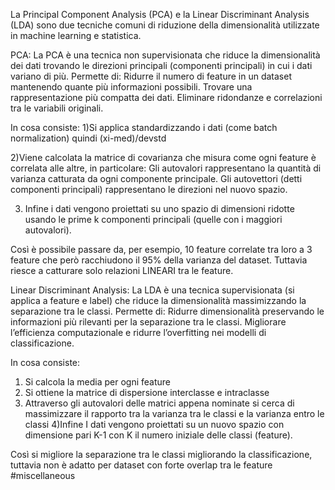 La Principal Component Analysis (PCA) e la Linear Discriminant Analysis (LDA) sono due tecniche comuni di riduzione della dimensionalità utilizzate in machine learning e statistica.

PCA:
La PCA è una tecnica non supervisionata che riduce la dimensionalità dei dati trovando le direzioni principali (componenti principali) in cui i dati variano di più. Permette di:
Ridurre il numero di feature in un dataset mantenendo quante più informazioni possibili.
Trovare una rappresentazione più compatta dei dati.
Eliminare ridondanze e correlazioni tra le variabili originali.

In cosa consiste:
1)Si applica standardizzando i dati (come batch normalization) quindi (xi-med)/devstd

2)Viene calcolata la matrice di covarianza che misura come ogni feature è correlata alle altre, in particolare:
Gli autovalori rappresentano la quantità di varianza catturata da ogni componente principale.
Gli autovettori (detti componenti principali) rappresentano le direzioni nel nuovo spazio.

3) Infine i dati vengono proiettati su uno spazio di dimensioni ridotte usando le prime k componenti principali (quelle con i maggiori autovalori).

Così è possibile passare da, per esempio, 10 feature correlate tra loro a 3 feature che però racchiudono il 95% della varianza del dataset.
Tuttavia riesce a catturare solo relazioni LINEARI tra le feature.



Linear Discriminant Analysis:
La LDA è una tecnica supervisionata (si applica a feature e label) che riduce la dimensionalità massimizzando la separazione tra le classi. Permette di:
Ridurre dimensionalità preservando le informazioni più rilevanti per la separazione tra le classi.
Migliorare l’efficienza computazionale e ridurre l’overfitting nei modelli di classificazione.

In cosa consiste:
1) Si calcola la media per ogni feature
2) Si ottiene la matrice di dispersione interclasse e intraclasse
3) Attraverso gli autovalori delle matrici appena nominate si cerca di massimizzare il rapporto tra la varianza tra le classi e la varianza entro le classi
4)Infine I dati vengono proiettati su un nuovo spazio con dimensione pari K-1 con K il numero iniziale delle classi (feature).

Così si migliore la separazione tra le classi migliorando la classificazione, tuttavia non è adatto per dataset con forte overlap tra le feature
#miscellaneous 